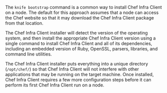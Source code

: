 The `knife bootstrap` command is a common way to install Chef Infra
Client on a node. The default for this approach assumes that a node can
access the Chef website so that it may download the Chef Infra Client
package from that location.

The Chef Infra Client installer will detect the version of the operating
system, and then install the appropriate Chef Infra Client version using
a single command to install Chef Infra Client and all of its dependencies,
including an embedded version of Ruby, OpenSSL, parsers, libraries,
and command line utilities.

The Chef Infra Client installer puts everything into a unique directory
(`/opt/chef/`) so that Chef Infra Client will not interfere with other
applications that may be running on the target machine. Once installed,
Chef Infra Client requires a few more configuration steps before it can
perform its first Chef Infra Client run on a node.
